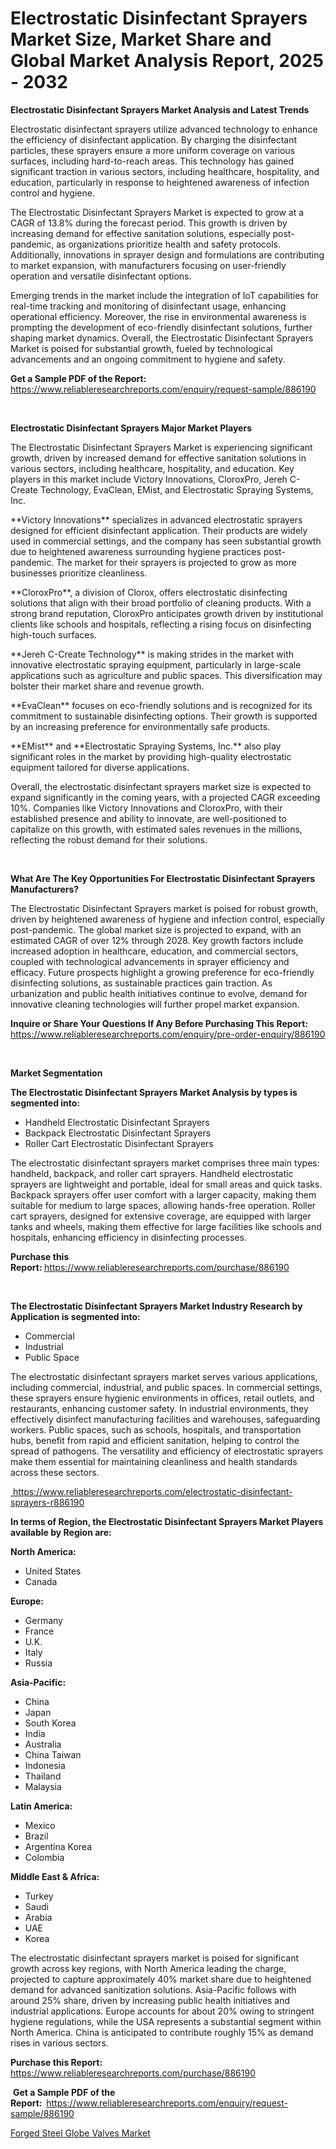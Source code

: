 <p><h1>Electrostatic Disinfectant Sprayers Market Size, Market Share and Global Market Analysis Report, 2025 - 2032</h1></p><p><strong>Electrostatic Disinfectant Sprayers Market Analysis and Latest Trends</strong></p>
<p><p>Electrostatic disinfectant sprayers utilize advanced technology to enhance the efficiency of disinfectant application. By charging the disinfectant particles, these sprayers ensure a more uniform coverage on various surfaces, including hard-to-reach areas. This technology has gained significant traction in various sectors, including healthcare, hospitality, and education, particularly in response to heightened awareness of infection control and hygiene.</p><p>The Electrostatic Disinfectant Sprayers Market is expected to grow at a CAGR of 13.8% during the forecast period. This growth is driven by increasing demand for effective sanitation solutions, especially post-pandemic, as organizations prioritize health and safety protocols. Additionally, innovations in sprayer design and formulations are contributing to market expansion, with manufacturers focusing on user-friendly operation and versatile disinfectant options.</p><p>Emerging trends in the market include the integration of IoT capabilities for real-time tracking and monitoring of disinfectant usage, enhancing operational efficiency. Moreover, the rise in environmental awareness is prompting the development of eco-friendly disinfectant solutions, further shaping market dynamics. Overall, the Electrostatic Disinfectant Sprayers Market is poised for substantial growth, fueled by technological advancements and an ongoing commitment to hygiene and safety.</p></p>
<p><strong>Get a Sample PDF of the Report:&nbsp;</strong> <a href="https://www.reliableresearchreports.com/enquiry/request-sample/886190?utm_campaign=3281&utm_medium=2&utm_source=Github&utm_content=ia&utm_term=10042025&utm_id=electrostatic-disinfectant-sprayers">https://www.reliableresearchreports.com/enquiry/request-sample/886190</a></p>
<p>&nbsp;</p>
<p><strong>Electrostatic Disinfectant Sprayers Major Market Players</strong></p>
<p><p>The Electrostatic Disinfectant Sprayers Market is experiencing significant growth, driven by increased demand for effective sanitation solutions in various sectors, including healthcare, hospitality, and education. Key players in this market include Victory Innovations, CloroxPro, Jereh C-Create Technology, EvaClean, EMist, and Electrostatic Spraying Systems, Inc.</p><p>**Victory Innovations** specializes in advanced electrostatic sprayers designed for efficient disinfectant application. Their products are widely used in commercial settings, and the company has seen substantial growth due to heightened awareness surrounding hygiene practices post-pandemic. The market for their sprayers is projected to grow as more businesses prioritize cleanliness.</p><p>**CloroxPro**, a division of Clorox, offers electrostatic disinfecting solutions that align with their broad portfolio of cleaning products. With a strong brand reputation, CloroxPro anticipates growth driven by institutional clients like schools and hospitals, reflecting a rising focus on disinfecting high-touch surfaces.</p><p>**Jereh C-Create Technology** is making strides in the market with innovative electrostatic spraying equipment, particularly in large-scale applications such as agriculture and public spaces. This diversification may bolster their market share and revenue growth.</p><p>**EvaClean** focuses on eco-friendly solutions and is recognized for its commitment to sustainable disinfecting options. Their growth is supported by an increasing preference for environmentally safe products.</p><p>**EMist** and **Electrostatic Spraying Systems, Inc.** also play significant roles in the market by providing high-quality electrostatic equipment tailored for diverse applications.</p><p>Overall, the electrostatic disinfectant sprayers market size is expected to expand significantly in the coming years, with a projected CAGR exceeding 10%. Companies like Victory Innovations and CloroxPro, with their established presence and ability to innovate, are well-positioned to capitalize on this growth, with estimated sales revenues in the millions, reflecting the robust demand for their solutions.</p></p>
<p>&nbsp;</p>
<p><strong>What Are The Key Opportunities For Electrostatic Disinfectant Sprayers Manufacturers?</strong></p>
<p><p>The Electrostatic Disinfectant Sprayers market is poised for robust growth, driven by heightened awareness of hygiene and infection control, especially post-pandemic. The global market size is projected to expand, with an estimated CAGR of over 12% through 2028. Key growth factors include increased adoption in healthcare, education, and commercial sectors, coupled with technological advancements in sprayer efficiency and efficacy. Future prospects highlight a growing preference for eco-friendly disinfecting solutions, as sustainable practices gain traction. As urbanization and public health initiatives continue to evolve, demand for innovative cleaning technologies will further propel market expansion.</p></p>
<p><strong>Inquire or Share Your Questions If Any Before Purchasing This Report:</strong> <a href="https://www.reliableresearchreports.com/enquiry/pre-order-enquiry/886190?utm_campaign=3281&utm_medium=2&utm_source=Github&utm_content=ia&utm_term=10042025&utm_id=electrostatic-disinfectant-sprayers">https://www.reliableresearchreports.com/enquiry/pre-order-enquiry/886190</a></p>
<p>&nbsp;</p>
<p><strong>Market Segmentation</strong></p>
<p><strong>The Electrostatic Disinfectant Sprayers Market Analysis by types is segmented into:</strong></p>
<p><ul><li>Handheld Electrostatic Disinfectant Sprayers</li><li>Backpack Electrostatic Disinfectant Sprayers</li><li>Roller Cart Electrostatic Disinfectant Sprayers</li></ul></p>
<p><p>The electrostatic disinfectant sprayers market comprises three main types: handheld, backpack, and roller cart sprayers. Handheld electrostatic sprayers are lightweight and portable, ideal for small areas and quick tasks. Backpack sprayers offer user comfort with a larger capacity, making them suitable for medium to large spaces, allowing hands-free operation. Roller cart sprayers, designed for extensive coverage, are equipped with larger tanks and wheels, making them effective for large facilities like schools and hospitals, enhancing efficiency in disinfecting processes.</p></p>
<p><strong>Purchase this Report:&nbsp;</strong><a href="https://www.reliableresearchreports.com/purchase/886190?utm_campaign=3281&utm_medium=2&utm_source=Github&utm_content=ia&utm_term=10042025&utm_id=electrostatic-disinfectant-sprayers">https://www.reliableresearchreports.com/purchase/886190</a></p>
<p>&nbsp;</p>
<p><strong>The Electrostatic Disinfectant Sprayers Market Industry Research by Application is segmented into:</strong></p>
<p><ul><li>Commercial</li><li>Industrial</li><li>Public Space</li></ul></p>
<p><p>The electrostatic disinfectant sprayers market serves various applications, including commercial, industrial, and public spaces. In commercial settings, these sprayers ensure hygienic environments in offices, retail outlets, and restaurants, enhancing customer safety. In industrial environments, they effectively disinfect manufacturing facilities and warehouses, safeguarding workers. Public spaces, such as schools, hospitals, and transportation hubs, benefit from rapid and efficient sanitation, helping to control the spread of pathogens. The versatility and efficiency of electrostatic sprayers make them essential for maintaining cleanliness and health standards across these sectors.</p></p>
<p><a href="https://www.reliableresearchreports.com/electrostatic-disinfectant-sprayers-r886190?utm_campaign=3281&utm_medium=2&utm_source=Github&utm_content=ia&utm_term=10042025&utm_id=electrostatic-disinfectant-sprayers">&nbsp;https://www.reliableresearchreports.com/electrostatic-disinfectant-sprayers-r886190</a></p>
<p><strong>In terms of Region, the Electrostatic Disinfectant Sprayers Market Players available by Region are:</strong></p>
<p>
    <p> <strong> North America: </strong>
        <ul>
            <li>United States</li>
            <li>Canada</li>
        </ul>
        </p> 
    <p> <strong> Europe: </strong>
        <ul>
            <li>Germany</li>
            <li>France</li>
            <li>U.K.</li>
            <li>Italy</li>
            <li>Russia</li>
        </ul>
        </p> 
    <p> <strong> Asia-Pacific: </strong>
        <ul>
            <li>China</li>
            <li>Japan</li>
            <li>South Korea</li>
            <li>India</li>
            <li>Australia</li>
            <li>China Taiwan</li>
            <li>Indonesia</li>
            <li>Thailand</li>
            <li>Malaysia</li>
        </ul>
        </p> 
    <p> <strong> Latin America: </strong>
        <ul>
            <li>Mexico</li>
            <li>Brazil</li>
            <li>Argentina Korea</li>
            <li>Colombia</li>
        </ul>
        </p> 
    <p> <strong> Middle East & Africa: </strong>
        <ul>
            <li>Turkey</li>
            <li>Saudi</li>
            <li>Arabia</li>
            <li>UAE</li>
            <li>Korea</li>
        </ul>
    </p>
    </p>
<p><p>The electrostatic disinfectant sprayers market is poised for significant growth across key regions, with North America leading the charge, projected to capture approximately 40% market share due to heightened demand for advanced sanitization solutions. Asia-Pacific follows with around 25% share, driven by increasing public health initiatives and industrial applications. Europe accounts for about 20% owing to stringent hygiene regulations, while the USA represents a substantial segment within North America. China is anticipated to contribute roughly 15% as demand rises in various sectors.</p></p>
<p><strong>Purchase this Report: </strong><a href="https://www.reliableresearchreports.com/purchase/886190?utm_campaign=3281&utm_medium=2&utm_source=Github&utm_content=ia&utm_term=10042025&utm_id=electrostatic-disinfectant-sprayers">https://www.reliableresearchreports.com/purchase/886190</a></p>
<p>&nbsp;<strong>Get a Sample PDF of the Report:&nbsp;&nbsp;</strong><a href="https://www.reliableresearchreports.com/enquiry/request-sample/886190?utm_campaign=3281&utm_medium=2&utm_source=Github&utm_content=ia&utm_term=10042025&utm_id=electrostatic-disinfectant-sprayers">https://www.reliableresearchreports.com/enquiry/request-sample/886190</a></p>
<p><strong></strong></p>
<p><p><a href="https://github.com/sphaabrose/Market-Research-Report-List-1/blob/main/forged-steel-globe-valves-market.md?utm_campaign=3281&utm_medium=2&utm_source=Github&utm_content=ia&utm_term=10042025&utm_id=electrostatic-disinfectant-sprayers">Forged Steel Globe Valves Market</a></p></p>